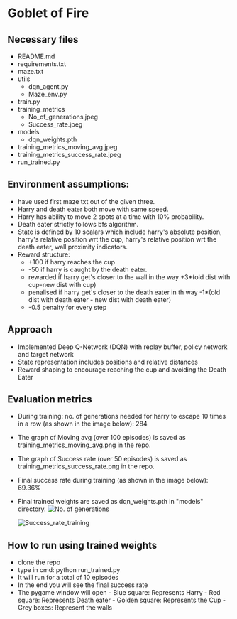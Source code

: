 # Goblet of Fire

## Necessary files
- README.md
- requirements.txt
- maze.txt
- utils
    - dqn_agent.py
    - Maze_env.py
-  train.py
- training_metrics
    - No_of_generations.jpeg
    - Success_rate.jpeg
- models
    - dqn_weights.pth
- training_metrics_moving_avg.jpeg
- training_metrics_success_rate.jpeg
- run_trained.py
## Environment assumptions:
- have used first maze txt out of the given three.
- Harry and death eater both move with same speed.
- Harry has ability to move 2 spots at a time with 10% probability.
- Death eater strictly follows bfs algorithm.
- State is defined by 10 scalars which include harry's absolute position, harry's relative position wrt the cup, harry's relative position wrt the death eater, wall proximity indicators.
- Reward structure:
    - +100 if harry reaches the cup
    - -50 if harry is caught by the death eater.
    - rewarded if harry get's closer to the wall in the way +3*(old dist with cup-new dist with cup)
    - penalised if harry get's closer to the death eater in th way -1*(old dist with death eater - new dist with death eater)
    - -0.5 penalty for every step
  
## Approach
- Implemented Deep Q-Network (DQN) with replay buffer, policy network and target network
- State representation includes positions and relative distances
- Reward shaping to encourage reaching the cup and avoiding the Death Eater

## Evaluation metrics
- During training: no. of generations needed for harry to escape 10 times in a row (as shown in the image below): 284
- The graph of Moving avg (over 100 episodes) is saved as training_metrics_moving_avg.png in the repo.
- The graph of Success rate (over 50 episodes) is saved as training_metrics_success_rate.png in the repo.
- Final success rate during training (as shown in the image below): 69.36%
- Final trained weights are saved as dqn_weights.pth in "models" directory.
  ![No. of generations](https://github.com/user-attachments/assets/627c1b9e-2667-4b15-9514-85a6440325f8)

  ![Success_rate_training](https://github.com/user-attachments/assets/38003b14-c1a1-4b65-a534-de0893a86c8e)
  
## How to run using trained weights
- clone the repo
- type in cmd: python run_trained.py
- It will run for a total of 10 episodes
- In the end you will see the final success rate
- The pygame window will open
      - Blue square: Represents Harry
      - Red square: Represents Death eater
      - Golden square: Represents the Cup
      - Grey boxes: Represent the walls
